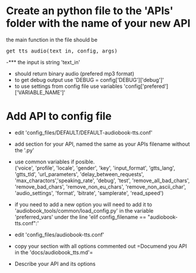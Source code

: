 # Create an python file to the 'APIs' folder with the name of your new API
the main function in the file should be 
<pre>
get_tts_audio(text_in, config, args)
</pre>
-*** the input is string 'text_in'
- should return binary audio (prefered mp3 format)
- to get debug output use 'DEBUG = config['DEBUG']['debug']'
- to use settings from config file use variables 'config['prefered']['VARIABLE_NAME']'

# Add API to config file
- edit 'config_files/DEFAULT/DEFAULT-audiobook-tts.conf'
- add section for your API, named the same as your APIs filename without the '.py'
- use common variables if posible.  
                           ('voice', 'profile', 'locale', 'gender', 'key', 'input_format', 'gtts_lang', 
                          'gtts_tld', 'url_parameters', 'delay_between_requests', 'max_charactors','speaking_rate', 'debug', 'test', 
                          'remove_all_bad_chars', 'remove_bad_chars', 'remove_non_eu_chars', 'remove_non_ascii_char', 'audio_settings', 
                          'format', 'bitrate', 'samplerate', 'read_speed')
- if you need to add a new option you will need to add it to 'audiobook_tools/common/load_config.py' in the variable 'preferred_vars' under the line 'elif config_filename == "audiobook-tts.conf":'

- edit  'config_files/audiobook-tts.conf'
- copy your section with all options commented out
=Documend you API in the 'docs/audiobook_tts.md'=
- Describe your API and its options

 




